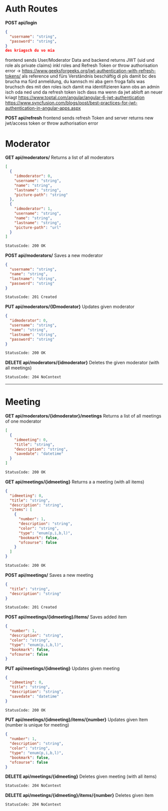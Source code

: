 <!-- Headings -->

# Auth Routes

**POST api/login**

```json
{
  "username": "string",
  "password": "string",
}
des kriagsch du vo mia

```

frontend sends User/Moderator Data and backend returns JWT (uid und role als private claims) inkl roles and Refresh Token or throw authorisation error
-> https://www.geeksforgeeks.org/jwt-authentication-with-refresh-tokens/ als reference und fürs Verständnis
beschäftig di pls damit bc des brucha ma fürd anmeldung, du kannsch mi aba gern froga falls was bruchsch
des mit den roles isch damit ma identifizieren kann obs an admin isch oda ned und da refresh token isch dass ma wenn da jwt abloft an neuer kriagt
https://www.toptal.com/angular/angular-6-jwt-authentication
https://www.syncfusion.com/blogs/post/best-practices-for-jwt-authentication-in-angular-apps.aspx

**POST api/refresh** frontend sends refresh Token and server returns new jwt/access token or throw authorisation error

# Moderator

**GET api/moderators/** Returns a list of all moderators

```json
[
  {
    "idmoderator": 0,
    "username": "string",
    "name": "string",
    "lastname": "string",
    "picture-path": "string"
  },
  {
    "idmoderator": 1,
    "username": "string",
    "name": "string",
    "lastname": "string",
    "picture-path": "url"
  }
]
```

```diff
StatusCode: 200 OK
```

**POST api/moderators/** Saves a new moderator

```json
{
  "username": "string",
  "name": "string",
  "lastname": "string",
  "password": "string"
}
```

```diff
StatusCode: 201 Created
```

**PUT api/moderators/{IDmoderator}** Updates given moderator

```json
{
  "idmoderator": 0,
  "username": "string",
  "name": "string",
  "lastname": "string",
  "password": "string"
}
```

```diff
StatusCode: 200 OK
```

**DELETE api/moderators/{idmoderator}** Deletes the given moderator (with all meetings)

```diff
StatusCode: 204 NoContext
```

---

# Meeting

**GET api/moderators/{idmoderator}/meetings** Returns a list of all meetings of one moderator

```json
[
  {
    "idmeeting": 0,
    "title": "string",
    "description": "string",
    "savedate": "datetime"
  }
]
```

```diff
StatusCode: 200 OK
```

**GET api/meetings/{idmeeting}** Returns a a meeting (with all items)

```json
{
  "idmeeting": 0,
  "title": "string",
  "description": "string",
  "items": [
    {
      "number": 1,
      "description": "string",
      "color": "string",
      "type": "enum(p,i,b,l)",
      "bookmark": false,
      "ofcourse": false
    }
  ]
}
```

```diff
StatusCode: 200 OK
```

**POST api/meetings/** Saves a new meeting

```json
{
  "title": "string",
  "description": "string"
}
```

```diff
StatusCode: 201 Created
```

**POST api/meetings/{idmeeting}/items/** Saves added item

```json
{
  "number": 1,
  "description": "string",
  "color": "string",
  "type": "enum(p,i,b,l)",
  "bookmark": false,
  "ofcourse": false
}
```

**PUT api/meetings/{idmeeting}** Updates given meeting

```json
{
  "idmeeting": 0,
  "title": "string",
  "description": "string",
  "savedate": "datetime"
}
```

```diff
StatusCode: 200 OK
```

**PUT api/meetings/{idmeeting}/items/{number}** Updates given Item (number is unique for meeting)

```json
{
  "number": 1,
  "description": "string",
  "color": "string",
  "type": "enum(p,i,b,l)",
  "bookmark": false,
  "ofcourse": false
}
```

**DELETE api/meetings/{idmeeting}** Deletes given meeting (with all items)

```diff
StatusCode: 204 NoContext
```

**DELETE api/meetings/{idmeeting}/items/{number}** Deletes given item

```diff
StatusCode: 204 NoContext
```
